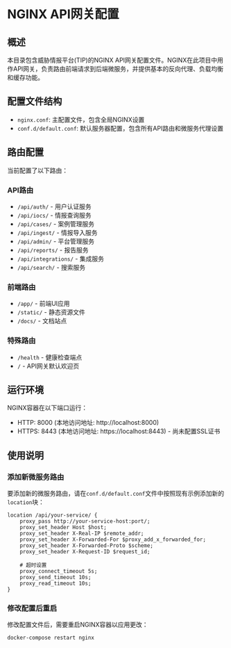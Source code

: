 # NGINX API网关配置

## 概述

本目录包含威胁情报平台(TIP)的NGINX API网关配置文件。NGINX在此项目中用作API网关，负责路由前端请求到后端微服务，并提供基本的反向代理、负载均衡和缓存功能。

## 配置文件结构

- `nginx.conf`: 主配置文件，包含全局NGINX设置
- `conf.d/default.conf`: 默认服务器配置，包含所有API路由和微服务代理设置

## 路由配置

当前配置了以下路由：

### API路由

- `/api/auth/` - 用户认证服务
- `/api/iocs/` - 情报查询服务 
- `/api/cases/` - 案例管理服务
- `/api/ingest/` - 情报导入服务
- `/api/admin/` - 平台管理服务
- `/api/reports/` - 报告服务
- `/api/integrations/` - 集成服务
- `/api/search/` - 搜索服务

### 前端路由

- `/app/` - 前端UI应用
- `/static/` - 静态资源文件
- `/docs/` - 文档站点

### 特殊路由

- `/health` - 健康检查端点
- `/` - API网关默认欢迎页

## 运行环境

NGINX容器在以下端口运行：

- HTTP: 8000 (本地访问地址: http://localhost:8000)
- HTTPS: 8443 (本地访问地址: https://localhost:8443) - 尚未配置SSL证书

## 使用说明

### 添加新微服务路由

要添加新的微服务路由，请在`conf.d/default.conf`文件中按照现有示例添加新的`location`块：

```nginx
location /api/your-service/ {
    proxy_pass http://your-service-host:port/;
    proxy_set_header Host $host;
    proxy_set_header X-Real-IP $remote_addr;
    proxy_set_header X-Forwarded-For $proxy_add_x_forwarded_for;
    proxy_set_header X-Forwarded-Proto $scheme;
    proxy_set_header X-Request-ID $request_id;
    
    # 超时设置
    proxy_connect_timeout 5s;
    proxy_send_timeout 10s;
    proxy_read_timeout 10s;
}
```

### 修改配置后重启

修改配置文件后，需要重启NGINX容器以应用更改：

```bash
docker-compose restart nginx
``` 